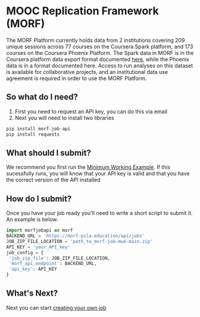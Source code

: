 # MOOC Replication Framework (MORF)
The MORF Platform currently holds data from 2 institutions covering 209 unique sessions across 77 courses on the Coursera Spark platform, and 173 courses on the Coursera Phoenix Platform. The Spark data in MORF is in the Coursera platform data export format documented [here](https://spark-public.s3.amazonaws.com/mooc/data_exports.pdf), while the Phoenix data is in a format documented here. Access to run analyses on this dataset is available for collaborative projects, and an institutional data use agreement is required in order to use the MORF Platform.

## So what do I need?
1. First you need to request an API key, you can do this via email
2. Next you will need to install two libraries
```python
pip install morf-job-api
pip install requests
```
## What should I submit?
We recommend you first run the [Minimum Working Example](MWEREADME.md).
If this sucessfully runs, you will know that your API key is valid and that you have the correct version of the API installed
## How do I submit?
Once you have your job ready you'll need to write a short script to submit it. An example is below.
```python
import morfjobapi as morf
BACKEND_URL = 'https://morf-pcla.education/api/jobs'
JOB_ZIP_FILE_LOCATION = 'path_to_morf-job-mwe-main.zip'
API_KEY = 'your_API_key'
job_config = {
 'job_zip_file': JOB_ZIP_FILE_LOCATION,
 'morf_api_endpoint': BACKEND_URL,
 'api_key': API_KEY
}
```

## What's Next?
Next you can start [creating your own job](Creatint_A_Job.md)
